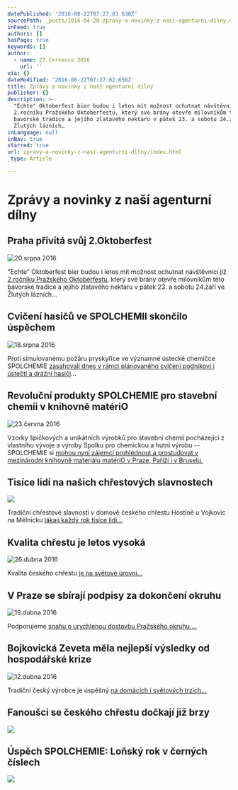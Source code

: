 ```yaml
---
datePublished: '2016-08-22T07:27:03.630Z'
sourcePath: _posts/2016-04-20-zpravy-a-novinky-z-nasi-agenturni-dilny.md
inFeed: true
authors: []
hasPage: true
keywords: []
author:
  - name: 27.července 2016
    url: ''
via: {}
dateModified: '2016-08-22T07:27:02.656Z'
title: Zprávy a novinky z naší agenturní dílny
publisher: {}
description: >-
  "Echte" Oktoberfest bier budou i letos mít možnost ochutnat návštěvníci již
  2.ročníku Pražského Oktoberfestu, který své brány otevře milovníkům této
  bavorské tradice a jejího zlatavého nektaru v pátek 23. a sobotu 24.září ve
  Žlutých lázních…
inLanguage: null
inNav: true
starred: true
url: zpravy-a-novinky-z-nasi-agenturni-dilny/index.html
_type: Article

---
```

# Zprávy a novinky z naší agenturní dílny

## Praha přivítá svůj 2.Oktoberfest
![20.srpna 2016](https://the-grid-user-content.s3-us-west-2.amazonaws.com/efb08e13-fb11-49f7-8632-edc16cbb14ae.jpg)

"Echte" Oktoberfest bier budou i letos mít možnost ochutnat návštěvníci již [2.ročníku Pražského Oktoberfestu][0], který své brány otevře milovníkům této bavorské tradice a jejího zlatavého nektaru v pátek 23\. a sobotu 24.září ve Žlutých lázních...

## Cvičení hasičů ve SPOLCHEMII skončilo úspěchem
![18.srpna 2016](https://the-grid-user-content.s3-us-west-2.amazonaws.com/d9451aeb-8a05-4c09-afa3-d70892291f6b.jpg)

Proti simulovanému požáru pryskyřice ve významné ústecké chemičce SPOLCHEMIE [zasahovali dnes v rámci plánovaného cvičení podnikoví i ústečtí a drážní hasiči][1]...

## Revoluční produkty SPOLCHEMIE pro stavební chemii v knihovně matériO
![23.června 2016](https://the-grid-user-content.s3-us-west-2.amazonaws.com/e225c795-a290-4a94-ba0c-a46a98590568.jpg)

Vzorky špičkových a unikátních výrobků pro stavební chemii pocházející z vlastního vývoje a výroby Spolku pro chemickou a hutní výrobu -- SPOLCHEMIE si [mohou nyní zájemci prohlédnout a prostudovat v mezinárodní knihovně materiálu matériO v Praze, Paříží i v Bruselu. ][2]

## Tisíce lidí na našich chřestových slavnostech
![](https://the-grid-user-content.s3-us-west-2.amazonaws.com/cd8cd104-546b-4c80-a772-1c8fdbe5f074.jpg)

Tradiční chřestové slavnosti v domově českého chřestu Hostíně u Vojkovic na Mělnicku [lákají každý rok tisíce lidí...][3]

## Kvalita chřestu je letos vysoká
![26.dubna 2016](https://s3-us-west-2.amazonaws.com/the-grid-img/p/7f1e5c3091b8660bebb300420d5d2e3f8a996b0d.jpg)

Kvalita českého chřestu [je na světové úrovni...][4]

## V Praze se sbírají podpisy za dokončení okruhu
![19.dubna 2016](https://the-grid-user-content.s3-us-west-2.amazonaws.com/9018a3eb-cf6c-44ef-aa31-133632dc16ab.jpg)

Podporujeme [snahu o urychlenou dostavbu Pražského okruhu....][5]

## Bojkovická Zeveta měla nejlepší výsledky od hospodářské krize
![12.dubna 2016](https://the-grid-user-content.s3-us-west-2.amazonaws.com/540f53c1-38c3-4f8b-99f3-19d902895ffc.jpg)

Tradiční český výrobce je úspěšný [na domácích i světových trzích...][6]

## Fanoušci se českého chřestu dočkají již brzy
![](https://the-grid-user-content.s3-us-west-2.amazonaws.com/0776cd82-559e-48a9-adef-f2df1be71485.jpg)

## Úspěch SPOLCHEMIE: Loňský rok v černých číslech
![](https://the-grid-user-content.s3-us-west-2.amazonaws.com/030d2c6b-67e5-45f8-9fb3-5542f2fb8ff9.jpg)

[0]: http://www.ccgpr.cz/praha-privita-svuj-2oktoberfest/ "2.Pražský Oktoberfest"
[1]: http://www.ccgpr.cz/cviceni-hasicu-ve-spolchemii-skoncilo-uspechem "Podrobnosti o tom, jak hasiči hasili..."
[2]: http://www.ccgpr.cz/revolucni-produkty-spolchemie-pro-stavebni-chemii-v-knihovne/ "Pro více informací, klikněte sem..."
[3]: http://www.ccgpr.cz/nas-event-oblibene-chrestove-slavnosti-jiz-tuto-sobotu/ "Dohromady již desetitisíce.."
[4]: http://www.ccgpr.cz/aktualnecz-kvalita-urody-chrestu-je-letos-vysoka-stoupa-i/ "Přečtěte si více..."
[5]: http://www.ccgpr.cz/v-praze-se-sbiraji-podpisy-za-dokonceni-okruhu/ "Svůj podpis můžete připojit i vy..."
[6]: http://www.ccgpr.cz/bojkovicka-zeveta-mela-nejlepsi-vysledky-od-hospodarske-kriz/ "Přečtete si více..."
